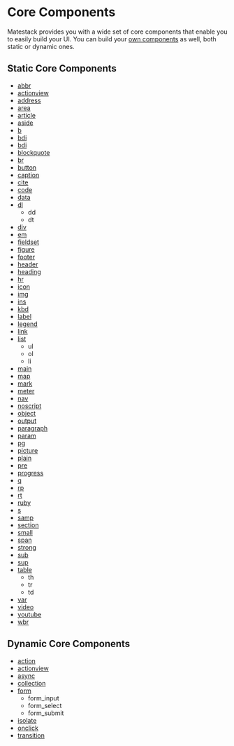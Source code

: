 # Core Components

Matestack provides you with a wide set of core components that enable you to easily build your UI.
You can build your [own components](/docs/extend/README.md) as well, both static or dynamic ones.

## Static Core Components

- [abbr](/docs/components/abbr.md)
- [actionview](/docs/components/actionview.md)
- [address](/docs/components/address.md)
- [area](/docs/components/area.md)
- [article](/docs/components/article.md)
- [aside](/docs/components/aside.md)
- [b](/docs/components/b.md)
- [bdi](/docs/components/bdi.md)
- [bdi](/docs/components/bdo.md)
- [blockquote](/docs/components/blockquote.md)
- [br](/docs/components/br.md)
- [button](/docs/components/button.md)
- [caption](/docs/components/caption.md)
- [cite](/docs/components/cite.md)
- [code](/docs/components/code.md)
- [data](/docs/components/data.md)
- [dl](/docs/components/dl.md)
  - dd
  - dt
- [div](/docs/components/div.md)
- [em](/docs/components/em.md)
- [fieldset](/docs/components/fieldset.md)
- [figure](/docs/components/figure.md)
- [footer](/docs/components/footer.md)
- [header](/docs/components/header.md)
- [heading](/docs/components/heading.md)
- [hr](/docs/components/hr.md)
- [icon](/docs/components/icon.md)
- [img](/docs/components/img.md)
- [ins](/docs/components/ins.md)
- [kbd](/docs/components/kbd.md)
- [label](/docs/components/label.md)
- [legend](/docs/components/legend.md)
- [link](/docs/components/link.md)
- [list](/docs/components/list.md)
  - ul
  - ol
  - li
- [main](/docs/components/main.md)
- [map](/docs/components/map.md)
- [mark](/docs/components/mark.md)
- [meter](/docs/components/meter.md)
- [nav](/docs/components/nav.md)
- [noscript](/docs/components/noscript.md)
- [object](/docs/components/object.md)
- [output](/docs/components/output.md)
- [paragraph](/docs/components/paragraph.md)
- [param](/docs/components/param.md)
- [pg](/docs/components/pg.md)
- [picture](/docs/components/picture.md)
- [plain](/docs/components/plain.md)
- [pre](/docs/components/pre.md)
- [progress](/docs/components/progress.md)
- [q](/docs/components/q.md)
- [rp](/docs/components/rp.md)
- [rt](/docs/components/rt.md)
- [ruby](/docs/components/ruby.md)
- [s](/docs/components/s.md)
- [samp](/docs/components/samp.md)
- [section](/docs/components/section.md)
- [small](/docs/components/small.md)
- [span](/docs/components/span.md)
- [strong](/docs/components/strong.md)
- [sub](/docs/components/sub.md)
- [sup](/docs/components/sup.md)
- [table](/docs/components/table.md)
  - th
  - tr
  - td
- [var](/docs/components/var.md)
- [video](/docs/components/video.md)
- [youtube](/docs/components/youtube.md)
- [wbr](/docs/components/wbr.md)

## Dynamic Core Components

- [action](/docs/components/action.md)
- [actionview](/docs/components/actionview.md)
- [async](/docs/components/async.md)
- [collection](/docs/components/collection.md)
- [form](/docs/components/form.md)
  - form_input
  - form_select
  - form_submit
- [isolate](/docs/components/isolate.md)
- [onclick](/docs/components/onclick.md)
- [transition](/docs/components/transition.md)

